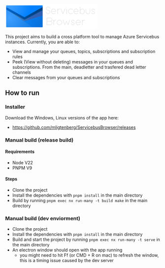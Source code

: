 <div>
    <br>
    <picture id="theme-default">
        <source srcset="assets/logo-text-dark.png" media="(prefers-color-scheme: dark)" />
        <source srcset="assets/logo-text.png" media="(prefers-color-scheme: light)" />
        <img src="assets/logo-text-dark.png" />
    </picture>
    <br>
</div>

This project aims to build a cross platform tool to manage Azure Servicebus instances.
Currently, you are able to:
- View and manage your queues, topics, subscriptions and subscription rules
- Peek (View without deleting) messages in your queues and subscriptions. From the main, deadletter and trasfered dead letter channels
- Clear messages from your queues and subscriptions

## How to run
### Installer
Download the Windows, Linux versions of the app here:
- https://github.com/mligtenberg/ServicebusBrowser/releases

### Manual build (release build)
#### Requirements
- Node V22
- PNPM V9

#### Steps
- Clone the project
- Install the dependencies with ``pnpm install`` in the main directory
- Build by running ``pnpm exec nx run-many -t build make`` in the main directory

### Manual build (dev enviorment)
- Clone the project
- Install the dependencies with ``pnpm install`` in the main directory
- Build and start the project by running ``pnpm exec nx run-many -t serve`` in the main directory
- An electron window should open with the app running
  - you might need to hit Ff (or CMD + R on mac) to refresh the window, this is a timing issue caused by the dev server

